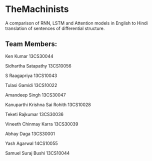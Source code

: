 # TheMachinists
A comparison of RNN, LSTM and Attention models in English to Hindi translation of sentences of differential structure.

Team Members:
-------------

Ken Kumar 						13CS30044

Sidhartha Satapathy 			13CS10056

S Raagapriya 					13CS10043

Tulasi Gamidi 					13CS10022

Amandeep Singh 					13CS30047

Kanuparthi Krishna Sai Rohith 	13CS10028

Teketi Rajkumar 				13CS30036

Vineeth Chinmay Karra 			13CS30039

Abhay Daga 						13CS30001

Yash Agarwal		 			14CS10055

Samuel Suraj Bushi 				13CS10044

